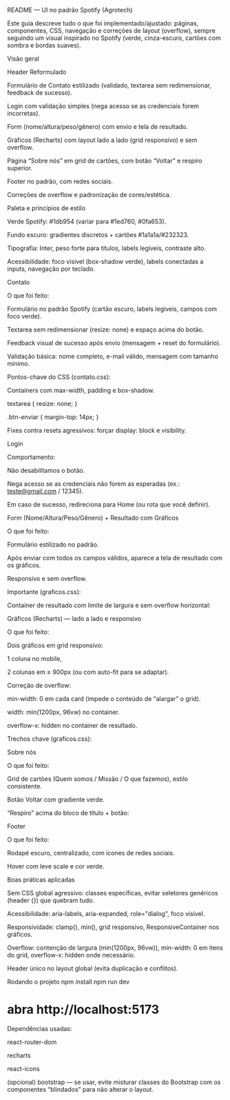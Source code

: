 README — UI no padrão Spotify (Agrotech)

Este guia descreve tudo o que foi implementado/ajustado: páginas, componentes, CSS, navegação e correções de layout (overflow), sempre seguindo um visual inspirado no Spotify (verde, cinza-escuro, cartões com sombra e bordas suaves).

Visão geral

Header Reformulado

Formulário de Contato estilizado (validado, textarea sem redimensionar, feedback de sucesso).

Login com validação simples (nega acesso se as credenciais forem incorretas).

Form (nome/altura/peso/gênero) com envio e tela de resultado.

Gráficos (Recharts) com layout lado a lado (grid responsivo) e sem overflow.

Página “Sobre nós” em grid de cartões, com botão “Voltar” e respiro superior.

Footer no padrão, com redes sociais.

Correções de overflow e padronização de cores/estética.

Paleta e princípios de estilo

Verde Spotify: #1db954 (variar para #1ed760, #0fa653).

Fundo escuro: gradientes discretos + cartões #1a1a1a/#232323.

Tipografia: Inter, peso forte para títulos, labels legíveis, contraste alto.

Acessibilidade: foco visível (box-shadow verde), labels conectadas a inputs, navegação por teclado.

Contato

O que foi feito:

Formulário no padrão Spotify (cartão escuro, labels legíveis, campos com foco verde).

Textarea sem redimensionar (resize: none) e espaço acima do botão.

Feedback visual de sucesso após envio (mensagem + reset do formulário).

Validação básica: nome completo, e-mail válido, mensagem com tamanho mínimo.

Pontos-chave do CSS (contato.css):

Containers com max-width, padding e box-shadow.

textarea { resize: none; }

.btn-enviar { margin-top: 14px; }

Fixes contra resets agressivos: forçar display: block e visibility.

Login

Comportamento:

Não desabilitamos o botão.

Nega acesso se as credenciais não forem as esperadas (ex.: teste@gmail.com / 12345).

Em caso de sucesso, redireciona para Home (ou rota que você definir).

Form (Nome/Altura/Peso/Gênero) + Resultado com Gráficos

O que foi feito:

Formulário estilizado no padrão.

Após enviar com todos os campos válidos, aparece a tela de resultado com os gráficos.

Responsivo e sem overflow.

Importante (graficos.css):

Container de resultado com limite de largura e sem overflow horizontal:

Gráficos (Recharts) — lado a lado e responsivo

O que foi feito:

Dois gráficos em grid responsivo:

1 coluna no mobile,

2 colunas em ≥ 900px (ou com auto-fit para se adaptar).

Correção de overflow:

min-width: 0 em cada card (impede o conteúdo de “alargar” o grid).

width: min(1200px, 96vw) no container.

overflow-x: hidden no container de resultado.

Trechos chave (graficos.css):

Sobre nós

O que foi feito:

Grid de cartões (Quem somos / Missão / O que fazemos), estilo consistente.

Botão Voltar com gradiente verde.

“Respiro” acima do bloco de título + botão:

Footer

O que foi feito:

Rodapé escuro, centralizado, com ícones de redes sociais.

Hover com leve scale e cor verde.

Boas práticas aplicadas

Sem CSS global agressivo: classes específicas, evitar seletores genéricos (header {}) que quebram tudo.

Acessibilidade: aria-labels, aria-expanded, role="dialog", foco visível.

Responsividade: clamp(), min(), grid responsivo, ResponsiveContainer nos gráficos.

Overflow: contenção de largura (min(1200px, 96vw)), min-width: 0 em itens do grid, overflow-x: hidden onde necessário.

Header único no layout global (evita duplicação e conflitos).

Rodando o projeto
npm install
npm run dev
# abra http://localhost:5173


Dependências usadas:

react-router-dom

recharts

react-icons

(opcional) bootstrap — se usar, evite misturar classes do Bootstrap com os componentes “blindados” para não alterar o layout.